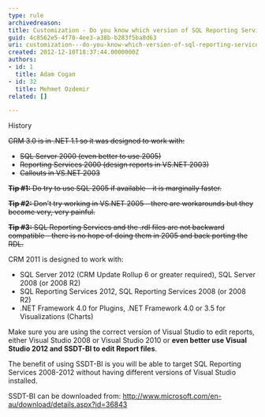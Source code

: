 ```yaml
---
type: rule
archivedreason: 
title: Customization - Do you know which version of SQL Reporting Services and Visual Studio you are using?
guid: 4c8562e5-4f70-4ee3-a38b-b283f5ba8d63
uri: customization---do-you-know-which-version-of-sql-reporting-services-and-visual-studio-you-are-using
created: 2012-12-10T18:37:44.0000000Z
authors:
- id: 1
  title: Adam Cogan
- id: 32
  title: Mehmet Ozdemir
related: []

---
```



<p> History</p><p style="text-decoration&#58;line-through;">CRM 3.0 is in .NET 1.1 so it was designed to work with&#58;<span style="color&#58;#000000;"></span></p><ul style="text-decoration&#58;line-through;"><li>SQL Server 2000 (even better to use 2005)</li><li>Reporting Services 2000 (design reports in VS.NET 2003)</li><li>Callouts in VS.NET 2003</li></ul><p style="text-decoration&#58;line-through;">
   <strong>Tip #1&#58;</strong> Do try to use SQL 2005 if available - it is marginally faster.</p><p style="text-decoration&#58;line-through;">
   <strong>Tip #2&#58;</strong> Don't try working in VS.NET 2005 - there are workarounds but they become          very, very painful.</p><p style="text-decoration&#58;line-through;">
   <strong>Tip #3&#58;</strong> SQL Reporting Services and the .rdl files are not backward compatible -          there is no hope of doing them in 2005 and back porting the RDL. </p><p>CRM 2011 is designed to work with&#58;</p><ul><li>SQL Server 2012 (CRM Update Rollup 6 or greater required), SQL Server 2008 (or 2008 R2)</li><li>SQL Reporting Services 2012, SQL Reporting Services 2008 (or 2008 R2)</li><li>.NET Framework 4.0 for Plugins, .NET Framework 4.0 or 3.5 for Visualizations (Charts)</li></ul><p>Make sure you are using the correct version of Visual Studio to edit reports, either Visual Studio 2008 or Visual Studio 2010 or 
   <strong>even better use Visual Studio 2012 and SSDT-BI to edit Report files</strong>.</p><p>The benefit of using SSDT-BI is you will be able to target SQL Reporting Services 2008-2012 without having different versions of Visual Studio installed.</p><p>SSDT-BI can be downloaded from&#58; 
   <a href="http&#58;//www.microsoft.com/en-au/download/details.aspx?id=36843">http&#58;//www.microsoft.com/en-au/download/details.aspx?id=36843</a></p>
<br><excerpt class='endintro'></excerpt><br>
<p>&#160;&#160;&#160;&#160;&#160;&#160;&#160; </p>


